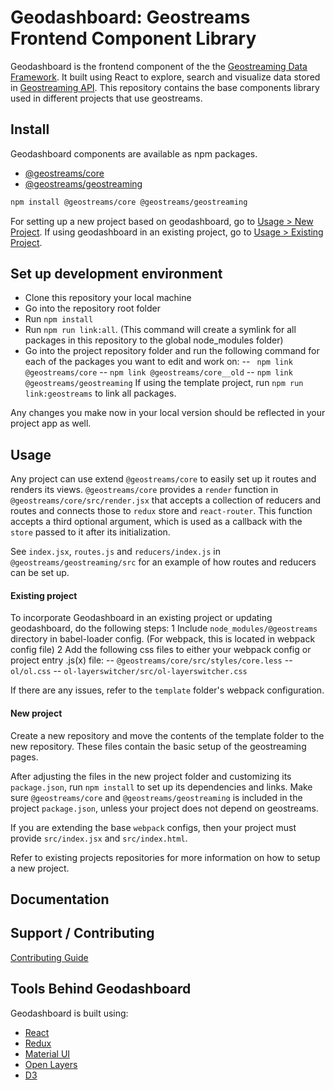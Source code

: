 # Geodashboard: Geostreams Frontend Component Library


Geodashboard is the frontend component of the the [Geostreaming Data Framework](https://geodashboard.ncsa.illinois.edu/). It built using React to explore, search and
visualize data stored in [Geostreaming API](https://github.com/geostreams/geostreams). This repository contains the base components library used in different projects that use geostreams. 


## Install

Geodashboard components are available as npm packages.
- [@geostreams/core](https://www.npmjs.com/package/@geostreams/core)
- [@geostreams/geostreaming](https://www.npmjs.com/package/@geostreams/geostreaming)


```sh
npm install @geostreams/core @geostreams/geostreaming
```

For setting up a new project based on geodashboard, go to [Usage > New Project](#new-project). If using geodashboard in an existing project, go to [Usage > Existing Project](#existing-project).

## Set up development environment
- Clone this repository your local machine
- Go into the repository  root folder
- Run `npm install`
- Run `npm run link:all`. (This command will create a symlink for all packages in this repository to the global node_modules folder)
- Go into the project repository folder and run the following command for each of the packages you want to edit and work on:
-- ` npm link @geostreams/core`
-- `npm link @geostreams/core__old`
-- `npm link @geostreams/geostreaming`
 If using the template project, run `npm run link:geostreams` to link all packages.

Any changes you make now in your local version should be reflected in your project app as well.

## Usage

Any project can use extend `@geostreams/core` to easily set up it routes and renders its views. `@geostreams/core` provides a `render`
function in `@geostreams/core/src/render.jsx` that accepts a collection of reducers and routes and connects those to `redux`
store and `react-router`. This function accepts a third optional argument, which is used as a callback with the `store`
passed to it after its initialization.

See `index.jsx`, `routes.js` and `reducers/index.js` in `@geostreams/geostreaming/src` for an example of how routes and reducers can be set up.

#### Existing project

To incorporate Geodashboard in an existing project or updating geodashboard, do the following steps:
1 Include `node_modules/@geostreams` directory in babel-loader config. (For webpack, this is located in webpack config file)
2 Add the following css files to either your webpack config or project entry .js(x) file:
    -- `@geostreams/core/src/styles/core.less`
    -- `ol/ol.css`
    -- `ol-layerswitcher/src/ol-layerswitcher.css`
    
If there are any issues, refer to the `template` folder's webpack configuration. 

#### New project

Create a new repository and move the contents of the template folder to the new repository. These files contain the basic setup of the geostreaming pages. 

After adjusting the files in the new project folder and customizing its `package.json`, run `npm install` to set up its dependencies and links. Make sure `@geostreams/core` and `@geostreams/geostreaming` is included in the project `package.json`, unless your project does not depend on geostreams.

If you are extending the base `webpack` configs, then your project must provide `src/index.jsx` and `src/index.html`.

Refer to existing projects repositories for more information on how to setup a new project.


## Documentation


## Support / Contributing

[Contributing Guide]

## Tools Behind Geodashboard

Geodashboard is built using:

- [React](https://reactjs.org/)
- [Redux](https://redux.js.org/)
- [Material UI](https://material-ui.com/)
- [Open Layers](https://openlayers.org)
- [D3](https://d3js.org/)


[Contributing Guide]: CONTRIBUTING.md
